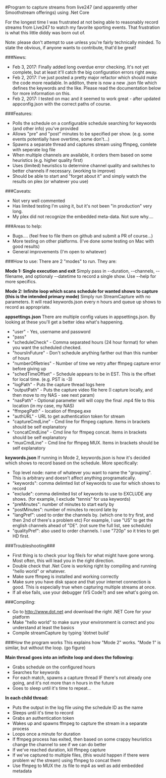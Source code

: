 #Program to capture streams from live247 (and apparently other Smoothstream offerings) using .Net Core

For the longest time I was frustrated at not being able to reasonably record streams from Live247 to watch my favorite sporting events.  That frustration is what this little diddy was born out of.  

Note: please don't attempt to use unless you're fairly technically minded.  To state the obvious, if anyone wants to contribute, that'd be great!

###News:
- Feb 3, 2017: Finally added long overdue error checking.  It's not yet complete, but at least it'll catch the big configuration errors right away.
- Feb 2, 2017: I've just posted a pretty major refactor which should make the code more readable.  In additon, there is now a new .json file which defines the keywords and the like.  Please read the documentation below for more information on this.
- Feb 2, 2017: I tested on mac and it seemed to work great - after updated appconfig.json with the correct paths of course.

###Features:
- Polls the schedule on a configurable schedule searching for keywords (and other info) you've provided
- Allows "pre" and "post" minutes to be specified per show.  (e.g. some events potentially have overtime, some don't...)
- Spawns a separate thread and captures stream using ffmpeg, comlete with seperate log file
- When multiple channels are available, it orders them based on some heuristics (e.g. higher quality first)
- Uses (limited) heuristics to determine channel quality and switches to better channels if necessary.  (working to improve)
- Should be able to start and "forget about it" and simply watch the results on plex (or whatever you use)

###Caveats:
- Not very well commented
- Has limited testing I'm using it, but it's not been "in production" very long.  
- My plex did not recognize the embedded meta-data.  Not sure why....

###Areas to help:
- Bugs....  (feel free to file them on github and submit a PR of course...)
- More testing on other platforms.  (I've done some testing on Mac with good results)
- General improvements (I'm open to whatever)

###How to use:
There are 2 "modes" to run.  They are:

**Mode 1: Single execution and exit**
Simply pass in --duration, --channels, --filename, and optionaly --datetime to record a single show.  Use --help for more specifics.

**Mode 2: Infinite loop which scans schedule for wanted shows to capture  (this is the intended primary mode)**
Simply run StreamCapture with no parameters.  It will read keywords.json every n hours and queue up shows to record as appropriate.

**appsettings.json**
There are multiple config values in appsettings.json.  By looking at these you'll get a better idea what's happening.
- "user" - Yes, username and password
- "pass"
- "scheduleCheck" - Comma separated hours (24 hour format) for when you want the scheduled checked.
- "hoursInFuture" - Don't schedule anything farther out than this number of hours
- "numberOfRetries" - Number of time we retry after ffmpeg capture error before giving up
- "schedTimeOffset" - Schedule appears to be in EST.  This is the offset for local time.  (e.g. PST is -3)
- "logPath" - Puts the capture thread logs here
- "outputPath" - Puts the capture video file here (I capture locally, and then move to my NAS - see next param)
- "nasPath" - Optional parameter will will copy the final .mp4 file to this location (in my case, my NAS)
- "ffmpegPath" - location of ffmpeg.exe
- "authURL" - URL to get authentication token for stream
- "captureCmdLine" - Cmd line for ffmpeg capture. Items in brackets should be self explanatory
- "concatCmdLine" - Cmd line for ffmpeg concat. Items in brackets should be self explanatory
- "muxCmdLine" - Cmd line for ffmpeg MUX. Items in brackets should be self explanatory

**keywords.json**
If running in Mode 2, keywords.json is how it's decided which shows to record based on the schedule.  More specifically:
- Top level node: name of whatever you want to name the "grouping".  This is arbitrary and doesn't affect anything programatically.
- "keywords": comma delimted list of keywords to use for which shows to record
- "exclude": comma delimited list of keywords to use to EXCLUDE any shows.  (for example, I exclude "tennis" for usa keywords)
- "preMinutes": number of minutes to start early by
- "postMinutes": number of minutes to record late by
- "langPref": used to order the channels by. (which one to try first, and then 2nd of there's a problem etc)  For example, I use "US" to get the english channels ahead of "DE".  (not sure the full list, see schedule)
- "qualityPref": also used to order channels.  I use "720p" so it tries to get HD first.

###Troubleshooting###
- First thing is to check your log file/s for what might have gone wrong.  Most often, this will lead you in the right direction.
- Double check that .Net Core is working right by compiling and running "hello world" or whatever.
- Make sure ffmpeg is installed and working correctly
- Make sure you have disk space and that your internet connection is good.  This is especially true when capturing multiple streams at once.
- If all else fails, use your debugger (VS Code?) and see what's going on.

###Compiling:
- Go to http://www.dot.net and download the right .NET Core for your platform
- Make "hello world" to make sure your environment is correct and you understand at least the basics
- Compile streamCapture by typing 'dotnet build'

###How the program works
This explains how "Mode 2" works.  "Mode 1" is similar, but without the loop.  (go figure)

**Main thread goes into an infinite loop and does the following:**
- Grabs schedule on the configured hours
- Searches for keywords
- For each match, spawns a capture thread IF there's not already one going, and it's not more than n hours in the future
- Goes to sleep until it's time to repeat...

**In each child thread:**
- Puts the output in the log file using the schedule ID as the name
- Sleeps until it's time to record
- Grabs an authentication token
- Wakes up and spawns ffmpeg to capture the stream in a separate process
- Loops once a minute for duration 
- If ffmpeg process has exited, then based on some crappy heuristics change the channel to see if we can do better
- If we've reached duration, kill ffmpeg capture
- If we've captured to multiple files,  (this would happen if there were problem w/ the stream) using ffmpeg to concat them
- Use ffmpeg to MUX the .ts file to mp4 as well as add embedded metadata
